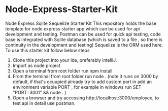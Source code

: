 # Node-Express-Starter-Kit
Node Express Sqlite Sequelize Starter Kit
This repository holds the base template for node express starter app which can be used for api development and testing.
Postman can be used for quick api testing, code base is integrated with Sqlite database (which is saved to a file , so there is continuity in the development and testing)
Sequelize is the ORM used here.
To use this starter kit follow below steps 
1. Clone this project into your ide, preferably intelliJ.
2. Import as node project
3. Open a terminal from root folder run npm install 
4. From the terminal from root folder run node .  (note it runs on 3000 by default, if that's ocuupied already try to add        custom port in add an environment variable PORT , for example in windows run SET "PORT=3001" && node . )
5. Open a browser and try accessing  http://localhost:3000/employee, to test api in detail use postman.






